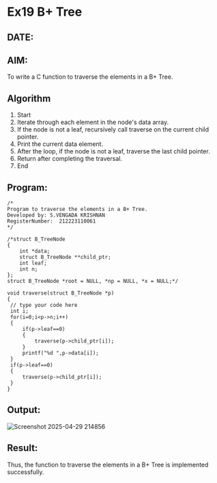 # Ex19 B+ Tree
## DATE:
## AIM:
To write a C function to traverse the elements in a B+ Tree.

## Algorithm

1. Start 
2. Iterate through each element in the node's data array. 
3. If the node is not a leaf, recursively call traverse on the current child pointer. 
4. Print the current data element. 
5. After the loop, if the node is not a leaf, traverse the last child pointer. 
6. Return after completing the traversal. 
7. End
 
## Program:
```
/*
Program to traverse the elements in a B+ Tree.
Developed by: S.VENGADA KRISHNAN
RegisterNumber:  212223110061
*/
```
```
/*struct B_TreeNode
{
    int *data;
    struct B_TreeNode **child_ptr;
    int leaf;
    int n;
};
struct B_TreeNode *root = NULL, *np = NULL, *x = NULL;*/

void traverse(struct B_TreeNode *p)
{
 // type your code here 
 int i;
 for(i=0;i<p->n;i++)
 {
     if(p->leaf==0)
     {
         traverse(p->child_ptr[i]);
     }
     printf("%d ",p->data[i]);
 }
 if(p->leaf==0)
 {
     traverse(p->child_ptr[i]);
 }
}
```
## Output:
![Screenshot 2025-04-29 214856](https://github.com/user-attachments/assets/7848d06b-5c22-4621-b560-1cee6c18bd7c)


## Result:
Thus, the function to traverse the elements in a B+ Tree is implemented successfully.
